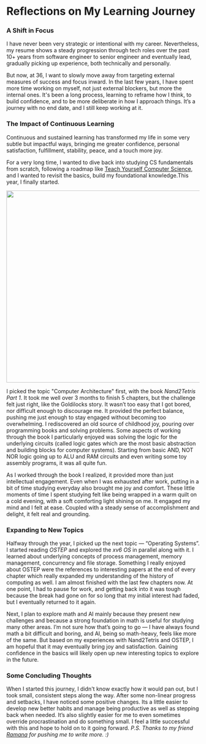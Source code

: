 # Reflections on My Learning Journey

### A Shift in Focus

I have never been very strategic or intentional with my career. Nevertheless, my resume shows a steady progression through tech roles over the past 10+ years from software engineer to senior engineer and eventually lead, gradually picking up experience, both technically and personally.

But now, at 36, I want to slowly move away from targeting external measures of success and focus inward. In the last few years, I have spent more time working on myself, not just external blockers, but more the internal ones. It's been a long process, learning to reframe how I think, to build confidence, and to be more deliberate in how I approach things. It’s a journey with no end date, and I still keep working at it.

### The Impact of Continuous Learning

Continuous and sustained learning has transformed my life in some very subtle but impactful ways, bringing me greater confidence, personal satisfaction, fulfillment, stability, peace, and a touch more joy.

For a very long time, I wanted to dive back into studying CS fundamentals from scratch, following a roadmap like [Teach Yourself Computer Science](https://teachyourselfcs.com/), and I wanted to revisit the basics, build my foundational knowledge.This year, I finally started.

<img src="https://github.com/user-attachments/assets/c95e7b83-8791-4698-ae72-8d97d0e3db60" width="700" height="500">

I picked the topic "Computer Architecture" first, with the book *Nand2Tetris Part 1*. It took me well over 3 months to finish 5 chapters, but the challenge felt just right, like the Goldilocks story. It wasn’t too easy that I got bored, nor difficult enough to discourage me. It provided the perfect balance, pushing me just enough to stay engaged without becoming too overwhelming. I rediscovered an old source of childhood joy, pouring over programming books and solving problems. Some aspects of working through the book I particularly enjoyed was solving the logic for the underlying circuits (called logic gates which are the most basic abstraction and building blocks for computer systems). Starting from basic AND, NOT NOR logic going up to  ALU and RAM circuits and even writing some toy assembly programs, it was all quite fun.  

As I worked through the book I realized, it provided more than just intellectual engagement. Even when I was exhausted after work, putting in a bit of time studying everyday also brought me joy and comfort. These little moments of time I spent studying felt like being wrapped in a warm quilt on a cold evening, with a soft comforting light shining on me. It engaged my mind and I felt at ease. Coupled with a steady sense of accomplishment and delight, it felt real and grounding.

### Expanding to New Topics

Halfway through the year, I picked up the next topic — “Operating Systems”. I started reading *OSTEP* and explored the *xv6 OS* in parallel along with it. I learned about underlying concepts of process management, memory management, concurrency and file storage. Something I really enjoyed about OSTEP were the references to interesting papers at the end of every chapter which really expanded my understanding of the history of computing as well. I am almost finished with the last few chapters now.  At one point, I had to pause for work, and getting back into it was tough because the break had gone on for so long that my initial interest had faded, but I eventually returned to it again.

Next, I plan to explore  math and AI mainly because they present new challenges and because a strong foundation in math is useful for studying many other areas. I’m not sure how that’s going to go — I have always found math a bit difficult and boring, and AI, being so math-heavy, feels like more of the same. But based on my experiences with Nand2Tetris and OSTEP, I am hopeful that it may eventually bring joy and satisfaction. Gaining confidence in the basics will likely open up new interesting topics to explore in the future.

### Some Concluding Thoughts

When I started this journey, I didn't know exactly how it would pan out, but I took small, consistent steps along the way. After some non-linear progress and setbacks, I have noticed some positive changes. Its a little easier to develop new better habits and manage being productive as well as stepping back when needed. It’s also slightly easier for me to even sometimes override procrastination and do something small. I feel a little successful with this and hope to hold on to it going forward.
*P.S. Thanks to my friend [Ramana](https://blog.vramana.com/) for pushing me to write more. :)*
